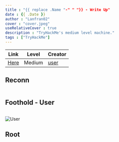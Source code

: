 ```yaml
---
title : "{{ replace .Name "-" " "}} - Write Up"
date : {{ .Date }}
author : "Lanfran02"
cover : "cover.jpeg"
useRelativeCover : true
description : "TryHackMe's medium level machine."
tags : ["TryHackMe"]
---
```


| Link | Level | Creator |
|------|-------|---------|
| [Here](https://tryhackme.com/room/)  | Medium  |  [user](https://tryhackme.com/p/)  |

## Reconn

```bash
```

## Foothold - User

```bash
```

![User](user.png)

## Root

```bash
```
